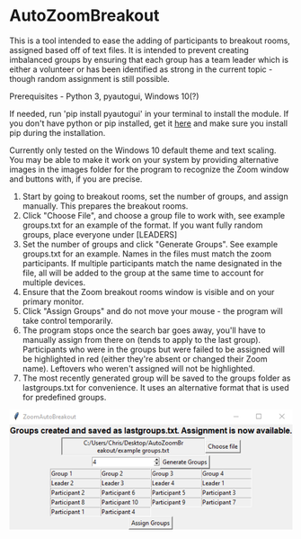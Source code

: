 # AutoZoomBreakout

This is a tool intended to ease the adding of participants to breakout rooms, assigned based off of text files. It is intended to prevent creating imbalanced groups by ensuring that each group has a team leader which is either a volunteer or has been identified as strong in the current topic - though random assignment is still possible.

Prerequisites - Python 3, pyautogui, Windows 10(?)

If needed, run 'pip install pyautogui' in your terminal to install the module. If you don't have python or pip installed, get it [here](https://www.python.org/downloads/release/python-391/) and make sure you install pip during the installation.

Currently only tested on the Windows 10 default theme and text scaling. You may be able to make it work on your system by providing alternative images in the images folder for the program to recognize the Zoom window and buttons with, if you are precise.

1. Start by going to breakout rooms, set the number of groups, and assign manually. This prepares the breakout rooms.
2. Click "Choose File", and choose a group file to work with, see example groups.txt for an example of the format. If you want fully random groups, place everyone under [LEADERS] 
3. Set the number of groups and click "Generate Groups". See example groups.txt for an example. Names in the files must match the zoom participants. If multiple participants match the name designated in the file, all will be added to the group at the same time to account for multiple devices. 
4. Ensure that the Zoom breakout rooms window is visible and on your primary monitor.
5. Click "Assign Groups" and do not move your mouse - the program will take control temporarily.
6. The program stops once the search bar goes away, you'll have to manually assign from there on (tends to apply to the last group). Participants who were in the groups but were failed to be assigned will be highlighted in red (either they're absent or changed their Zoom name). Leftovers who weren't assigned will not be highlighted.
7. The most recently generated group will be saved to the groups folder as lastgroups.txt for convenience. It uses an alternative format that is used for predefined groups.

![Example](/images/example.png)
